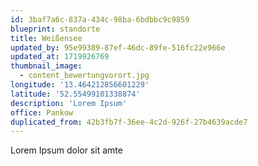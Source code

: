 ```yaml
---
id: 3baf7a6c-837a-434c-98ba-6bdbbc9c9859
blueprint: standorte
title: Weißensee
updated_by: 95e99389-87ef-46dc-89fe-516fc22e966e
updated_at: 1719926769
thumbnail_image:
  - content_bewertungvorort.jpg
longitude: '13.464212856601229'
latitude: '52.55499101338874'
description: 'Lorem Ipsum'
office: Pankow
duplicated_from: 42b3fb7f-36ee-4c2d-926f-27b4639acde7
---
```

Lorem Ipsum dolor sit amte